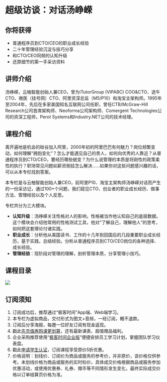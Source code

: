 # 超级访谈：对话汤峥嵘

## 你将获得

*   普通程序员到CTO/CEO的职业成长经验
*   二十年管理经验沉淀与技巧分享
*   和CTO/CEO同频的认知升级
*   还原细节的第一手采访资料

  

## 讲师介绍

汤峥嵘，云柚智能创始人兼CEO，曾为iTutorGroup (VIPABC) COO&CTO、途⽜CTO、微医（挂号网）CTO、阿里资深总监（M5/P10）和淘宝主架构师。1995年至2004年，先后在多家美国知名互联网公司任职，曾任CTB/McGraw-Hill Research公司首席架构师、Neoforma公司架构师、Comergent Technologies公司的资深工程师，Perot Systems和Industry.NET公司的技术经理。

  

## 课程介绍

离开遍地是机会的硅谷加入阿里，2000年初的阿里巴巴有何魅力？岗位频繁变动，如何理解“拥抱变化”？怎么才能遇见自己的贵人，如何向优秀的人靠近？从普通程序员到CTO/CEO，要经历哪些蜕变？为什么说管理的本质是将刚性的政策柔性的执行？职场常见问题如薪资倒挂怎么解决……如果你对这些问题感兴趣的话，可以从本专栏找到答案。

本专栏是与云柚智能创始人兼CEO，前阿里P10、淘宝主架构师汤峥嵘对话而产生的一份采访记，通过100+个问题，我们窥见CTO、创业者的职业成长经历、做事方法、管理经验以及个人反思。

专栏共分为三大模块。

*   **认知升级**：汤峥嵘关注性格对人的影响，性格被当作他认知自己的底层数据。这个模块会介绍他常用的性格测试工具，他对“了解自己，理解他人”的思考，如何把这套理论付诸实践。
*   **职业成长**：分析他从美国读书、工作的十几年到回国后的几段重要职业成长经历，基于实践，总结经验。分析从普通程序员到CTO/CEO岗位的各种选择、成长经验。
*   **管理经验**：现阶段对管理的理解，剖析管理本质，分享管理小技巧。

  

## 课程目录

![](https://static001.geekbang.org/resource/image/4a/27/4a6b319f81bcf24a86ec4aefbd09a027.jpg)

  

## 订阅须知

1.  订阅成功后，推荐通过“极客时间”App端、Web端学习。
2.  本专栏为虚拟商品，交付形式为图文+音频，一经订阅，概不退款。
3.  订阅后分享海报，每邀一位好友订阅有现金返现。
4.  戳此[先充值再购课更划算](https://shop18793264.m.youzan.com/wscgoods/detail/2fmoej9krasag5p?scan=1&activity=none&from=kdt&qr=directgoods_1541158976&shopAutoEnter=1)，还有最新课表、超值赠品福利。
5.  企业采购推荐使用“[极客时间企业版](https://b.geekbang.org/?utm_source=geektime&utm_medium=columnintro&utm_campaign=newregister&gk_source=2021020901_gkcolumnintro_newregister)”便捷安排员工学习计划，掌握团队学习仪表盘。
6.  戳此[申请学生认证](https://promo.geekbang.org/activity/student-certificate?utm_source=geektime&utm_medium=caidanlan1)，订阅课程享受原价5折优惠。
7.  价格说明：划线价、订阅价为商品或服务的参考价，并非原价，该价格仅供参考。未划线价格为商品或服务的实时标价，具体成交价格根据商品或服务参加优惠活动，或使用优惠券、礼券、赠币等不同情形发生变化，最终实际成交价格以订单结算页价格为准。

